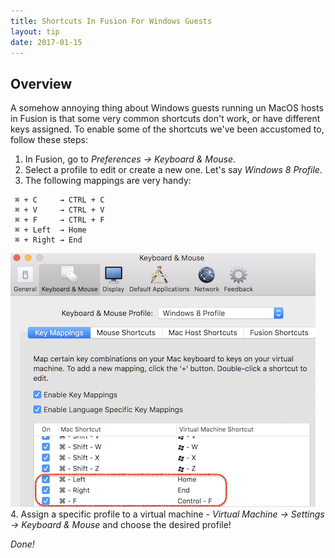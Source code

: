 ```yaml
---
title: Shortcuts In Fusion For Windows Guests
layout: tip
date: 2017-01-15
---
```


## Overview

A somehow annoying thing about Windows guests running un MacOS hosts in Fusion is that some very common shortcuts don't work, or have different keys assigned. To enable some of the shortcuts we've been accustomed to, follow these steps:

1. In Fusion, go to _Preferences → Keyboard & Mouse_.
2. Select a profile to edit or create a new one. Let's say _Windows 8 Profile_.
3. The following mappings are very handy:
```
 ⌘ + C     → CTRL + C
 ⌘ + V     → CTRL + V
 ⌘ + F     → CTRL + F
 ⌘ + Left  → Home
 ⌘ + Right → End
```
![fusion-keys](/assets/images/tips/fusion-keys.png)
4. Assign a specific profile to a virtual machine - _Virtual Machine → Settings → Keyboard & Mouse_ and choose the desired profile!

_Done!_
